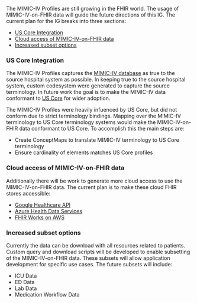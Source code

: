 The MIMIC-IV Profiles are still growing in the FHIR world. The usage of MIMIC-IV-on-FHIR data will guide the future directions of this IG. The current plan for the IG breaks into three sections:
- [US Core Integration](#us-core-integration)
- [Cloud access of MIMIC-IV-on-FHIR data](#cloud-access-of-mimic-iv-on-fhir-data)
- [Increased subset options](#increased-subset-options)

### US Core Integration
The MIMIC-IV Profiles captures the [MIMIC-IV database](https://physionet.org/content/mimiciv/2.0/) as true to the source hospital system as possible. In keeping true to the source hospital system, custom codesystem were generated to capture the source terminology. In future work the goal is to make the MIMIC-IV data conformant to [US Core](https://www.hl7.org/fhir/us/core/) for wider adoption.

The MIMIC-IV Profiles were heavily infuenced by US Core, but did not conform due to strict terminology bindings. Mapping over the MIMIC-IV terminology to US Core terminology systems would make the MIMIC-IV-on-FHIR data conformant to US Core. To accomplish this the main steps are:
- Create ConceptMaps to translate MIMIC-IV terminology to US Core terminology
- Ensure cardinality of elements matches US Core profiles


### Cloud access of MIMIC-IV-on-FHIR data
Additionally there will be work to generate more cloud access to use the MIMIC-IV-on-FHIR data. The current plan is to make these cloud FHIR stores accessible:
- [Google Healthcare API](https://cloud.google.com/healthcare-api)
- [Azure Health Data Services](https://azure.microsoft.com/en-us/products/health-data-services/)
- [FHIR Works on AWS](https://github.com/awslabs/fhir-works-on-aws-deployment)


### Increased subset options 
Currently the data can be download with all resources related to patients. Custom query and download scripts will be developed to enable subsetting of the MIMIC-IV-on-FHIR data. These subsets will allow application development for specific use cases. The future subsets will include:
- ICU Data
- ED Data
- Lab Data
- Medication Workflow Data
